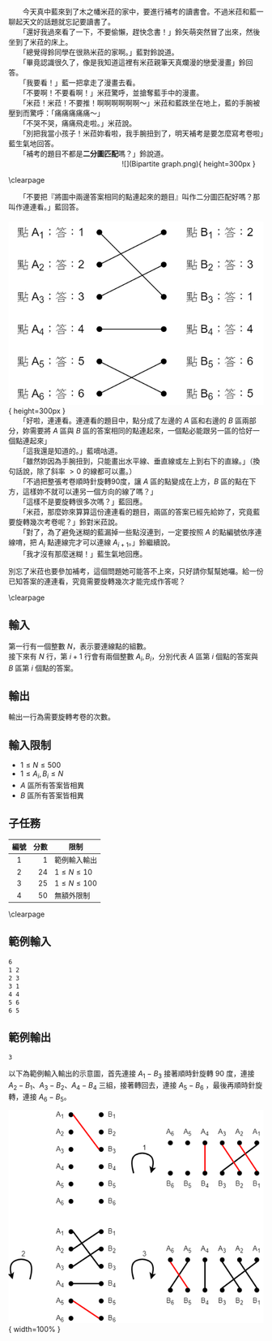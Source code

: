 #

　　今天真中藍來到了木之幡米菈的家中，要進行補考的讀書會。不過米菈和藍一聊起天文的話題就忘記要讀書了。  
　　「還好我過來看了一下，不要偷懶，趕快念書！」鈴矢萌突然冒了出來，然後坐到了米菈的床上。  
　　「總覺得鈴同學在很熟米菈的家啊。」藍對鈴說道。  
　　「畢竟認識很久了，像是我知道這裡有米菈親筆天真爛漫的戀愛漫畫」鈴回答。  
　　「我要看！」藍一把拿走了漫畫去看。  
　　「不要啊！不要看啊！」米菈驚呼，並搶奪藍手中的漫畫。  
　　「米菈！米菈！不要推！啊啊啊啊啊啊～」米菈和藍跌坐在地上，藍的手腕被壓到而驚呼：「痛痛痛痛痛～」  
　　「不哭不哭，痛痛飛走啦。」米菈說。  
　　「別把我當小孩子！米菈妳看啦，我手腕扭到了，明天補考是要怎麼寫考卷啦」藍生氣地回答。  
　　「補考的題目不都是**二分圖匹配**嗎？」鈴說道。  
　　　　　　　　　　　　　　　　![](Bipartite graph.png){ height=300px }  

\clearpage

　　「不要把『將圖中兩邊答案相同的點連起來的題目』叫作二分圖匹配好嗎？那叫作連連看。」藍回答。  
　　　　　　　![](Matching.png){ height=300px }  
　　「好啦，連連看。連連看的題目中，點分成了左邊的 $A$ 區和右邊的 $B$ 區兩部分，妳需要將 $A$ 區與 $B$ 區的答案相同的點連起來，一個點必能跟另一區的恰好一個點連起來」  
　　「這我還是知道的。」藍嘀咕道。  
　　「雖然妳因為手腕扭到，只能畫出水平線、垂直線或左上到右下的直線。」（換句話說，除了斜率 $> 0$ 的線都可以畫。）  
　　「不過把整張考卷順時針旋轉90度，讓 $A$ 區的點變成在上方，$B$ 區的點在下方，這樣妳不就可以連另一個方向的線了嗎？」  
　　「這樣不是要旋轉很多次嗎？」藍回應。  
　　「米菈，那麼妳來算算這份連連看的題目，兩區的答案已經先給妳了，究竟藍要旋轉幾次考卷呢？」鈴對米菈說。  
　　「對了，為了避免迷糊的藍漏掉一些點沒連到，一定要按照 $A$ 的點編號依序連線唷，把 $A_i$ 點連線完才可以連線 $A_{i+1}$。」鈴繼續說。  
　　「我才沒有那麼迷糊！」藍生氣地回應。  

別忘了米菈也要參加補考，這個問題她可能答不上來，只好請你幫幫她囉。給一份已知答案的連連看，究竟需要旋轉幾次才能完成作答呢？  

\clearpage

## 輸入
第一行有一個整數 $N$，表示要連線點的組數。  
接下來有 $N$ 行，第 $i+1$ 行會有兩個整數 $A_i, B_i$，分別代表 $A$ 區第 $i$ 個點的答案與 $B$ 區第 $i$ 個點的答案。  

## 輸出
輸出一行為需要旋轉考卷的次數。  

## 輸入限制
 - $1 \leq N \leq 500$
 - $1 \leq A_i, B_i \leq N$
 - $A$ 區所有答案皆相異
 - $B$ 區所有答案皆相異

## 子任務

| 編號 | 分數 |    限制    |
| :---: | ---: | ---------- |
|  1  | 1 | 範例輸入輸出 |
|  2  | 24 | $1\leq N \leq 10$ |
|  3  | 25 | $1\leq N \leq 100$ |
|  4  | 50 | 無額外限制 |

\clearpage

## 範例輸入
```
6
1 2
2 3
3 1
4 4
5 6
6 5
```

## 範例輸出
```
3
```

以下為範例輸入輸出的示意圖，首先連接 $A_1-B_3$ 接著順時針旋轉 90 度，連接 $A_2-B_1$、$A_3-B_2$、$A_4-B_4$ 三組，接著轉回去，連接 $A_5-B_6$ ，最後再順時針旋轉，連接 $A_6-B_5$。                              

![](matching_sample.png){ width=100% }
